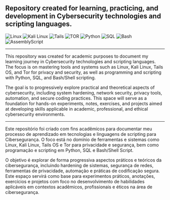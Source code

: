 ## Repository created for learning, practicing, and development in Cybersecurity technologies and scripting languages.

![Linux](https://img.shields.io/badge/Linux-0d1117?style=for-the-badge&logo=linux&logoColor=25fafe)
![Kali Linux](https://img.shields.io/badge/Kali-0d1117?style=for-the-badge&logo=kalilinux&logoColor=25fafe)
![Tails](https://img.shields.io/badge/Tails-0d1117?style=for-the-badge&logo=tails&logoColor=25fafe)
![TOR](https://img.shields.io/badge/TOR-0d1117?style=for-the-badge&logo=tor-project&logoColor=25fafe)
![Python](https://img.shields.io/badge/Python-0d1117?style=for-the-badge&logo=python&logoColor=25fafe)
![SQL](https://img.shields.io/badge/SQL-0d1117?style=for-the-badge&logo=mysql&logoColor=25fafe)
![Bash](https://img.shields.io/badge/Bash-0d1117?style=for-the-badge&logo=gnubash&logoColor=25fafe)
![AssemblyScript](https://img.shields.io/badge/assembly%20script-0d1117.svg?style=for-the-badge&logo=assemblyscript&logoColor=25fafe)

---
This repository was created for academic purposes to document my learning journey in Cybersecurity technologies and scripting languages. The focus is on mastering tools and systems such as Linux, Kali Linux, Tails OS, and Tor for privacy and security, as well as programming and scripting with Python, SQL, and Bash/Shell scripting.

The goal is to progressively explore practical and theoretical aspects of cybersecurity, including system hardening, network security, privacy tools, automation, and secure coding practices. This space will serve as a foundation for hands-on experiments, notes, exercises, and projects aimed at developing skills applicable in academic, professional, and ethical cybersecurity environments.

---
Este repositório foi criado com fins acadêmicos para documentar meu processo de aprendizado em tecnologias e linguagens de scripting para Cibersegurança. O foco está no domínio de ferramentas e sistemas como Linux, Kali Linux, Tails OS e Tor para privacidade e segurança, bem como programação e scripting em Python, SQL e Bash/Shell Script.

O objetivo é explorar de forma progressiva aspectos práticos e teóricos da cibersegurança, incluindo hardening de sistemas, segurança de redes, ferramentas de privacidade, automação e práticas de codificação segura. Este espaço servirá como base para experimentos práticos, anotações, exercícios e projetos com foco no desenvolvimento de habilidades aplicáveis em contextos acadêmicos, profissionais e éticos na área de cibersegurança.
